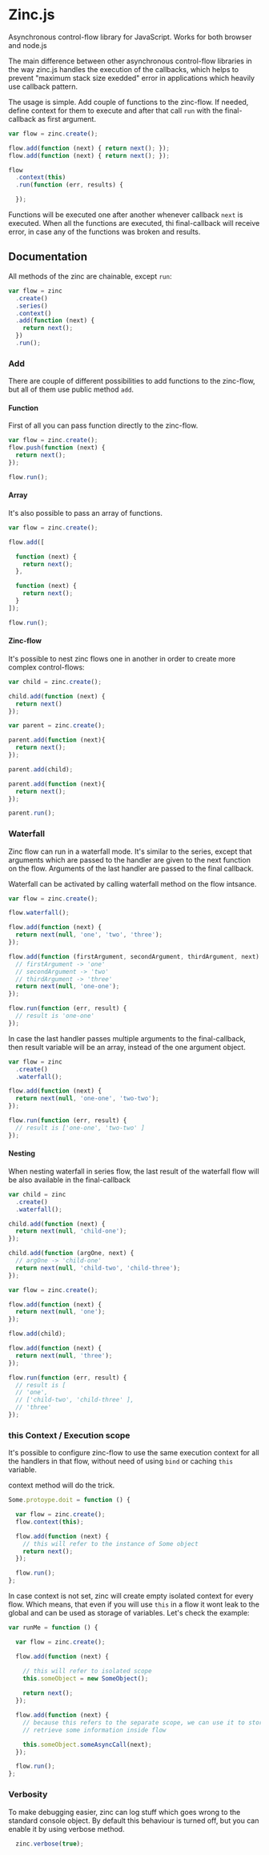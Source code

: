 # Zinc.js

Asynchronous control-flow library for JavaScript. Works for both browser and
node.js

The main difference between other asynchronous control-flow libraries in the way zinc.js
handles the execution of the callbacks, which helps to prevent "maximum stack size exedded" error in applications which heavily use callback pattern.

The usage is simple. Add couple of functions to the zinc-flow. If needed, define context for them to execute and after that call `run` with the
final-callback as first argument.

```javascript
var flow = zinc.create();

flow.add(function (next) { return next(); });
flow.add(function (next) { return next(); });

flow
  .context(this)
  .run(function (err, results) {

  });
```

Functions will be executed one after another whenever callback `next` is executed.
When all the functions are executed, thi final-callback will receive error, in
case any of the functions was broken and results.

## Documentation

All methods of the zinc are chainable, except  `run`:

```javascript
var flow = zinc
  .create()
  .series()
  .context()
  .add(function (next) {
    return next();
  })
  .run();
```

### Add

There are couple of different possibilities to add functions to the zinc-flow,
but all of them use public method `add`.


#### Function

First of all you can pass function directly to the zinc-flow.

```javascript
var flow = zinc.create();
flow.push(function (next) {
  return next();
});

flow.run();
```

#### Array

It's also possible to pass an array of functions.

```javascript
var flow = zinc.create();

flow.add([

  function (next) {
    return next();
  },

  function (next) {
    return next();
  }
]);

flow.run();
```

#### Zinc-flow

It's possible to nest zinc flows one in another in order to create more
complex control-flows:

```javascript
var child = zinc.create();

child.add(function (next) { 
  return next()
});

var parent = zinc.create();

parent.add(function (next){
  return next();
});

parent.add(child);

parent.add(function (next){
  return next();
});

parent.run();
```


### Waterfall

Zinc flow can run in a waterfall mode. It's similar to the series, except that
arguments which are passed to the handler are given to the next function on the
flow. Arguments of the last handler are passed to the final callback.

Waterfall can be activated by calling waterfall method on the flow intsance.


```javascript
var flow = zinc.create();

flow.waterfall();

flow.add(function (next) {
  return next(null, 'one', 'two', 'three');
});

flow.add(function (firstArgument, secondArgument, thirdArgument, next) {
  // firstArgument -> 'one'
  // secondArgument -> 'two'
  // thirdArgument -> 'three'
  return next(null, 'one-one');
});

flow.run(function (err, result) {
  // result is 'one-one'
});
```

In case the last handler passes multiple arguments to the final-callback, then
result variable will be an array, instead of the one argument object.

```javascript
var flow = zinc
  .create()
  .waterfall();

flow.add(function (next) {
  return next(null, 'one-one', 'two-two');
});

flow.run(function (err, result) {
  // result is ['one-one', 'two-two' ]
});
```

#### Nesting

When nesting waterfall in series flow, the last result of the waterfall flow will be also available in the final-callback

```javascript
var child = zinc
  .create()
  .waterfall();

child.add(function (next) {
  return next(null, 'child-one');
});

child.add(function (argOne, next) {
  // argOne -> 'child-one'
  return next(null, 'child-two', 'child-three');
});

var flow = zinc.create();

flow.add(function (next) {
  return next(null, 'one');
});

flow.add(child);

flow.add(function (next) {
  return next(null, 'three');
});

flow.run(function (err, result) {
  // result is [
  // 'one',
  // ['child-two', 'child-three' ],
  // 'three'
});
```

### this Context / Execution scope

It's possible to configure zinc-flow to use the same execution context for all the handlers in
that flow, without need of using `bind` or caching `this` variable.

context method will do the trick.

```javascript
Some.protoype.doit = function () {

  var flow = zinc.create();
  flow.context(this);

  flow.add(function (next) {
    // this will refer to the instance of Some object
    return next();
  });

  flow.run();
};
```


In case context is not set, zinc will create empty isolated context for every
flow. Which means, that even if you will use `this` in a flow it wont leak to
the global and can be used as storage of variables. Let's check the example:

```javascript
var runMe = function () {

  var flow = zinc.create();

  flow.add(function (next) {

    // this will refer to isolated scope
    this.someObject = new SomeObject();
    
    return next();
  });

  flow.add(function (next) {
    // because this refers to the separate scope, we can use it to store and
    // retrieve some information inside flow

    this.someObject.someAsyncCall(next);
  });

  flow.run();
};
```

### Verbosity

To make debugging easier, zinc can log stuff which goes wrong to the standard
console object. By default this behaviour is turned off, but you can enable it
by using verbose method.

```javascript
  zinc.verbose(true);
```

